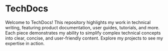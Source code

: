 # TechDocs
Welcome to TechDocs! This repository highlights my work in technical writing, featuring product documentation, user guides, tutorials, and more. Each piece demonstrates my ability to simplify complex technical concepts into clear, concise, and user-friendly content. Explore my projects to see my expertise in action.
